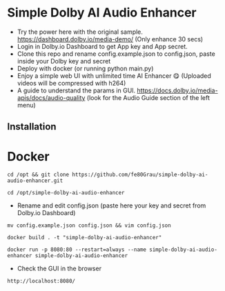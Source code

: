 # Simple Dolby AI Audio Enhancer
* Try the power here with the original sample. https://dashboard.dolby.io/media-demo/ (Only enhance 30 secs)
* Login in Dolby.io Dashboard to get App key and App secret.
* Clone this repo and rename config.example.json to config.json, paste inside your Dolby key and secret
* Deploy with docker (or running python main.py)
* Enjoy a simple web UI with unlimited time AI Enhancer 😋 (Uploaded videos will be compressed with h264)
* A guide to understand the params in GUI. https://docs.dolby.io/media-apis/docs/audio-quality (look for the Audio Guide section of the left menu)




## Installation
# Docker

```console
cd /opt && git clone https://github.com/fe80Grau/simple-dolby-ai-audio-enhancer.git
```

```console
cd /opt/simple-dolby-ai-audio-enhancer
```

* Rename and edit config.json (paste here your key and secret from Dolby.io Dashboard)
```console
mv config.example.json config.json && vim config.json
```

```console
docker build . -t "simple-dolby-ai-audio-enhancer" 
```

```console
docker run -p 8080:80 --restart=always --name simple-dolby-ai-audio-enhancer simple-dolby-ai-audio-enhancer
```

* Check the GUI in the browser
```console
http://localhost:8080/
```


